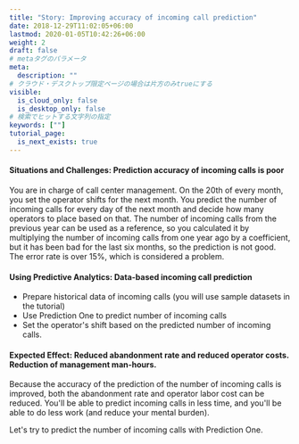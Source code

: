 ```yaml
---
title: "Story: Improving accuracy of incoming call prediction"
date: 2018-12-29T11:02:05+06:00
lastmod: 2020-01-05T10:42:26+06:00
weight: 2
draft: false
# metaタグのパラメータ
meta:
  description: ""
# クラウド・デスクトップ限定ページの場合は片方のみtrueにする
visible:
  is_cloud_only: false
  is_desktop_only: false
# 検索でヒットする文字列の指定
keywords: [""]
tutorial_page:
  is_next_exists: true
---
```


#### Situations and Challenges: Prediction accuracy of incoming calls is poor

You are in charge of call center management. On the 20th of every month, you set the operator shifts for the next month. You predict the number of incoming calls for every day of the next month and decide how many operators to place based on that.
The number of incoming calls from the previous year can be used as a reference, so you calculated it by multiplying the number of incoming calls from one year ago by a coefficient, but it has been bad for the last six months, so the prediction is not good. The error rate is over 15%, which is considered a problem.

#### Using Predictive Analytics: Data-based incoming call prediction

- Prepare historical data of incoming calls (you will use sample datasets in the tutorial)
- Use Prediction One to predict number of incoming calls
- Set the operator's shift based on the predicted number of incoming calls.

#### Expected Effect: Reduced abandonment rate and reduced operator costs. Reduction of management man-hours.

Because the accuracy of the prediction of the number of incoming calls is improved, both the abandonment rate and operator labor cost can be reduced.
You'll be able to predict incoming calls in less time, and you'll be able to do less work (and reduce your mental burden).

Let's try to predict the number of incoming calls with Prediction One.
